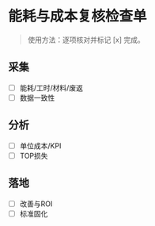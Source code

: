 # 能耗与成本复核检查单

> 使用方法：逐项核对并标记 [x] 完成。

## 采集

- [ ] 能耗/工时/材料/废返
- [ ] 数据一致性

## 分析

- [ ] 单位成本/KPI
- [ ] TOP损失

## 落地

- [ ] 改善与ROI
- [ ] 标准固化

